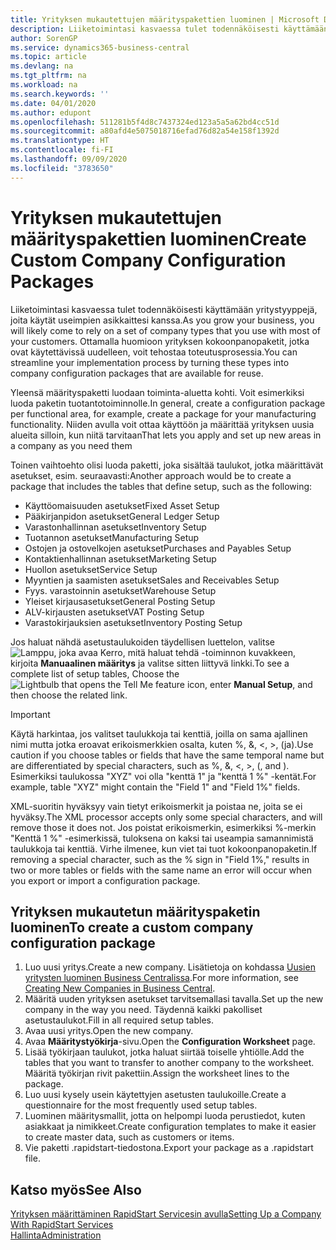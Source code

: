 ```yaml
---
title: Yrityksen mukautettujen määrityspakettien luominen | Microsoft Docs
description: Liiketoimintasi kasvaessa tulet todennäköisesti käyttämään yritystyyppejä, joita käytät useimpien asikkaittesi kanssa. Ottamalla huomioon yrityksen kokoonpanopaketit, jotka ovat käytettävissä uudelleen, voit tehostaa toteutusprosessia.
author: SorenGP
ms.service: dynamics365-business-central
ms.topic: article
ms.devlang: na
ms.tgt_pltfrm: na
ms.workload: na
ms.search.keywords: ''
ms.date: 04/01/2020
ms.author: edupont
ms.openlocfilehash: 511281b5f4d8c7437324ed123a5a5a62bd4cc51d
ms.sourcegitcommit: a80afd4e5075018716efad76d82a54e158f1392d
ms.translationtype: HT
ms.contentlocale: fi-FI
ms.lasthandoff: 09/09/2020
ms.locfileid: "3783650"
---
```

# <a name="create-custom-company-configuration-packages"></a><span data-ttu-id="83add-104">Yrityksen mukautettujen määrityspakettien luominen</span><span class="sxs-lookup"><span data-stu-id="83add-104">Create Custom Company Configuration Packages</span></span>
<span data-ttu-id="83add-105">Liiketoimintasi kasvaessa tulet todennäköisesti käyttämään yritystyyppejä, joita käytät useimpien asikkaittesi kanssa.</span><span class="sxs-lookup"><span data-stu-id="83add-105">As you grow your business, you will likely come to rely on a set of company types that you use with most of your customers.</span></span> <span data-ttu-id="83add-106">Ottamalla huomioon yrityksen kokoonpanopaketit, jotka ovat käytettävissä uudelleen, voit tehostaa toteutusprosessia.</span><span class="sxs-lookup"><span data-stu-id="83add-106">You can streamline your implementation process by turning these types into company configuration packages that are available for reuse.</span></span>  

<span data-ttu-id="83add-107">Yleensä määrityspaketti luodaan toiminta-aluetta kohti. Voit esimerkiksi luoda paketin tuotantotoiminnolle.</span><span class="sxs-lookup"><span data-stu-id="83add-107">In general, create a configuration package per functional area, for example, create a package for your manufacturing functionality.</span></span> <span data-ttu-id="83add-108">Niiden avulla voit ottaa käyttöön ja määrittää yrityksen uusia alueita silloin, kun niitä tarvitaan</span><span class="sxs-lookup"><span data-stu-id="83add-108">That lets you apply and set up new areas in a company as you need them</span></span>  

<span data-ttu-id="83add-109">Toinen vaihtoehto olisi luoda paketti, joka sisältää taulukot, jotka määrittävät asetukset, esim. seuraavasti:</span><span class="sxs-lookup"><span data-stu-id="83add-109">Another approach would be to create a package that includes the tables that define setup, such as the following:</span></span>  

-   <span data-ttu-id="83add-110">Käyttöomaisuuden asetukset</span><span class="sxs-lookup"><span data-stu-id="83add-110">Fixed Asset Setup</span></span>  
-   <span data-ttu-id="83add-111">Pääkirjanpidon asetukset</span><span class="sxs-lookup"><span data-stu-id="83add-111">General Ledger Setup</span></span>  
-   <span data-ttu-id="83add-112">Varastonhallinnan asetukset</span><span class="sxs-lookup"><span data-stu-id="83add-112">Inventory Setup</span></span>  
-   <span data-ttu-id="83add-113">Tuotannon asetukset</span><span class="sxs-lookup"><span data-stu-id="83add-113">Manufacturing Setup</span></span>  
-   <span data-ttu-id="83add-114">Ostojen ja ostovelkojen asetukset</span><span class="sxs-lookup"><span data-stu-id="83add-114">Purchases and Payables Setup</span></span>  
-   <span data-ttu-id="83add-115">Kontaktienhallinnan asetukset</span><span class="sxs-lookup"><span data-stu-id="83add-115">Marketing Setup</span></span>  
-   <span data-ttu-id="83add-116">Huollon asetukset</span><span class="sxs-lookup"><span data-stu-id="83add-116">Service Setup</span></span>  
-   <span data-ttu-id="83add-117">Myyntien ja saamisten asetukset</span><span class="sxs-lookup"><span data-stu-id="83add-117">Sales and Receivables Setup</span></span>  
-   <span data-ttu-id="83add-118">Fyys. varastoinnin asetukset</span><span class="sxs-lookup"><span data-stu-id="83add-118">Warehouse Setup</span></span>  
-   <span data-ttu-id="83add-119">Yleiset kirjausasetukset</span><span class="sxs-lookup"><span data-stu-id="83add-119">General Posting Setup</span></span>  
-   <span data-ttu-id="83add-120">ALV-kirjausten asetukset</span><span class="sxs-lookup"><span data-stu-id="83add-120">VAT Posting Setup</span></span>  
-   <span data-ttu-id="83add-121">Varastokirjauksien asetukset</span><span class="sxs-lookup"><span data-stu-id="83add-121">Inventory Posting Setup</span></span>  

<span data-ttu-id="83add-122">Jos haluat nähdä asetustaulukoiden täydellisen luettelon, valitse ![Lamppu, joka avaa Kerro, mitä haluat tehdä -toiminnon](media/ui-search/search_small.png "Kerro, mitä haluat tehdä") kuvakkeen, kirjoita **Manuaalinen määritys** ja valitse sitten liittyvä linkki.</span><span class="sxs-lookup"><span data-stu-id="83add-122">To see a complete list of setup tables, Choose the ![Lightbulb that opens the Tell Me feature](media/ui-search/search_small.png "Tell me what you want to do") icon, enter **Manual Setup**, and then choose the related link.</span></span>  

> [!IMPORTANT]
> <span data-ttu-id="83add-123">Käytä harkintaa, jos valitset taulukkoja tai kenttiä, joilla on sama ajallinen nimi mutta jotka eroavat erikoismerkkien osalta, kuten %, &, <, >, (ja).</span><span class="sxs-lookup"><span data-stu-id="83add-123">Use caution if you choose tables or fields that have the same temporal name but are differentiated by special characters, such as %, &, <, >, (, and ).</span></span> <span data-ttu-id="83add-124">Esimerkiksi taulukossa "XYZ" voi olla "kenttä 1" ja "kenttä 1 %" -kentät.</span><span class="sxs-lookup"><span data-stu-id="83add-124">For example, table "XYZ" might contain the "Field 1" and "Field 1%" fields.</span></span>
>
> <span data-ttu-id="83add-125">XML-suoritin hyväksyy vain tietyt erikoismerkit ja poistaa ne, joita se ei hyväksy.</span><span class="sxs-lookup"><span data-stu-id="83add-125">The XML processor accepts only some special characters, and will remove those it does not.</span></span> <span data-ttu-id="83add-126">Jos poistat erikoismerkin, esimerkiksi %-merkin "Kenttä 1 %" -esimerkissä, tuloksena on kaksi tai useampia samannimistä taulukkoja tai kenttiä. Virhe ilmenee, kun viet tai tuot kokoonpanopaketin.</span><span class="sxs-lookup"><span data-stu-id="83add-126">If removing a special character, such as the % sign in "Field 1%," results in two or more tables or fields with the same name an error will occur when you export or import a configuration package.</span></span>

## <a name="to-create-a-custom-company-configuration-package"></a><span data-ttu-id="83add-127">Yrityksen mukautetun määrityspaketin luominen</span><span class="sxs-lookup"><span data-stu-id="83add-127">To create a custom company configuration package</span></span>  
1.  <span data-ttu-id="83add-128">Luo uusi yritys.</span><span class="sxs-lookup"><span data-stu-id="83add-128">Create a new company.</span></span> <span data-ttu-id="83add-129">Lisätietoja on kohdassa [Uusien yritysten luominen Business Centralissa](about-new-company.md).</span><span class="sxs-lookup"><span data-stu-id="83add-129">For more information, see [Creating New Companies in Business Central](about-new-company.md).</span></span>  
3.  <span data-ttu-id="83add-130">Määritä uuden yrityksen asetukset tarvitsemallasi tavalla.</span><span class="sxs-lookup"><span data-stu-id="83add-130">Set up the new company in the way you need.</span></span> <span data-ttu-id="83add-131">Täydennä kaikki pakolliset asetustaulukot.</span><span class="sxs-lookup"><span data-stu-id="83add-131">Fill in all required setup tables.</span></span>  
4.  <span data-ttu-id="83add-132">Avaa uusi yritys.</span><span class="sxs-lookup"><span data-stu-id="83add-132">Open the new company.</span></span>
5. <span data-ttu-id="83add-133">Avaa **Määritystyökirja**-sivu.</span><span class="sxs-lookup"><span data-stu-id="83add-133">Open the **Configuration Worksheet** page.</span></span>  
6.  <span data-ttu-id="83add-134">Lisää työkirjaan taulukot, jotka haluat siirtää toiselle yhtiölle.</span><span class="sxs-lookup"><span data-stu-id="83add-134">Add the tables that you want to transfer to another company to the worksheet.</span></span> <span data-ttu-id="83add-135">Määritä työkirjan rivit pakettiin.</span><span class="sxs-lookup"><span data-stu-id="83add-135">Assign the worksheet lines to the package.</span></span>  
7.  <span data-ttu-id="83add-136">Luo uusi kysely usein käytettyjen asetusten taulukoille.</span><span class="sxs-lookup"><span data-stu-id="83add-136">Create a questionnaire for the most frequently used setup tables.</span></span>  
8.  <span data-ttu-id="83add-137">Luominen määritysmallit, jotta on helpompi luoda perustiedot, kuten asiakkaat ja nimikkeet.</span><span class="sxs-lookup"><span data-stu-id="83add-137">Create configuration templates to make it easier to create master data, such as customers or items.</span></span>  
9.  <span data-ttu-id="83add-138">Vie paketti .rapidstart-tiedostona.</span><span class="sxs-lookup"><span data-stu-id="83add-138">Export your package as a .rapidstart file.</span></span>  

## <a name="see-also"></a><span data-ttu-id="83add-139">Katso myös</span><span class="sxs-lookup"><span data-stu-id="83add-139">See Also</span></span>  
[<span data-ttu-id="83add-140">Yrityksen määrittäminen RapidStart Servicesin avulla</span><span class="sxs-lookup"><span data-stu-id="83add-140">Setting Up a Company With RapidStart Services</span></span>](admin-set-up-a-company-with-rapidstart.md)  
[<span data-ttu-id="83add-141">Hallinta</span><span class="sxs-lookup"><span data-stu-id="83add-141">Administration</span></span>](admin-setup-and-administration.md)
